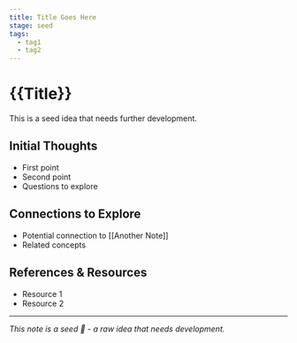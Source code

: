 ```yaml
---
title: Title Goes Here
stage: seed
tags:
  - tag1
  - tag2
---
```


# {{Title}}

This is a seed idea that needs further development.

## Initial Thoughts

- First point
- Second point
- Questions to explore

## Connections to Explore

- Potential connection to [[Another Note]]
- Related concepts

## References & Resources

- Resource 1
- Resource 2

---

*This note is a seed 🌱 - a raw idea that needs development.* 